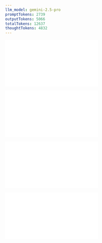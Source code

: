 ```yaml
---
llm_model: gemini-2.5-pro
promptTokens: 2739
outputTokens: 5066
totalTokens: 12637
thoughtTokens: 4832
---
```


![@](steps/prompt.31b422de.md)

![@](steps/tests.8fb38bda.md)

![@](steps/errors.8859572c.md)

![@](steps/response.360ea574.md)